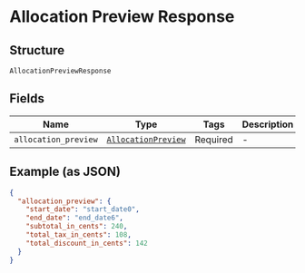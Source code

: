 
# Allocation Preview Response

## Structure

`AllocationPreviewResponse`

## Fields

| Name | Type | Tags | Description |
|  --- | --- | --- | --- |
| `allocation_preview` | [`AllocationPreview`](../../doc/models/allocation-preview.md) | Required | - |

## Example (as JSON)

```json
{
  "allocation_preview": {
    "start_date": "start_date0",
    "end_date": "end_date6",
    "subtotal_in_cents": 240,
    "total_tax_in_cents": 108,
    "total_discount_in_cents": 142
  }
}
```

